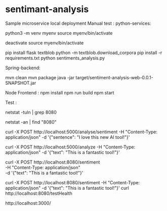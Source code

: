 # sentimant-analysis
Sample microservice local deployment 
Manual test : 
python-services: 

python3 -m venv myenv
source myenv/bin/activate

deactivate 
source myenv/bin/activate

pip install flask textblob
python -m textblob.download_corpora
pip install -r requirements.txt
python sentiments_analysis.py

Spring-backend: 

mvn clean
mvn package
java -jar target/sentiment-analysis-web-0.0.1-SNAPSHOT.jar


Node Frontend :
npm install
npm run build 
npm start



Test : 

netstat -tuln | grep 8080

netstat -an | find "8080"

curl -X POST http://localhost:5000/analyse/sentiment -H "Content-Type: application/json" -d '{"sentence": "I love this new AI tool!"}'

curl -X POST http://localhost:5000/analyze -H "Content-Type: application/json" -d '{"text": "This is a fantastic tool!"}'

curl -X POST http://localhost:8080/sentiment \
-H "Content-Type: application/json" \
-d '{"text": "This is a fantastic tool!"}'

curl -X POST http://localhost:8080/sentiment -H "Content-Type: application/json" -d '{"text": "This is a fantastic tool!"}'
curl http://localhost:8080/testHealth

http://localhost:3000/
